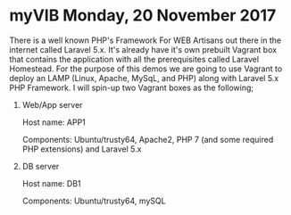 # myVIB Monday, 20 November 2017
There is a well known PHP's Framework For WEB Artisans out there in the internet called Laravel 5.x. It's already have it's own prebuilt Vagrant box that contains the application with all the prerequisites called Laravel Homestead. For the purpose of this demos we are going to use Vagrant to deploy an LAMP (Linux, Apache, MySqL, and PHP) along with Laravel 5.x PHP Framework. I will spin-up two Vagrant boxes as the following;

1. Web/App server

	Host name: APP1

	Components: Ubuntu/trusty64, Apache2, PHP 7 (and some required PHP extensions) and Laravel 5.x

2. DB server 

	Host name: DB1

	Components: Ubuntu/trusty64, mySQL
